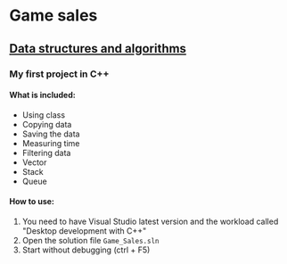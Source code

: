 # Game sales
## [Data structures and algorithms](https://www.algebra.hr/visoko-uciliste/en/studij/undergraduate-professional-program/software-engineering/lecture-plan/data-structures-and-algorithms/3059)
### My first project in C++
#### What is included:
- Using class
- Copying data
- Saving the data
- Measuring time
- Filtering data
- Vector
- Stack
- Queue
#### How to use:
1. You need to have Visual Studio latest version and the workload called "Desktop development with C++"
2. Open the solution file `Game_Sales.sln`
3. Start without debugging (ctrl + F5)
